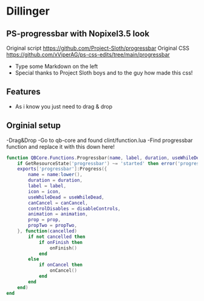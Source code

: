 # Dillinger
## PS-progressbar with Nopixel3.5 look

Original script https://github.com/Project-Sloth/progressbar
Original CSS https://github.com/xViperAG/ps-css-edits/tree/main/progressbar

- Type some Markdown on the left
- Special thanks to Project Sloth boys and to the guy how made this css!

## Features

- As i know you just need to drag & drop 

## Orginial setup
-Drag&Drop
-Go to qb-core and found clint/function.lua
-Find progressbar function and replace it with this down here!
```lua
function QBCore.Functions.Progressbar(name, label, duration, useWhileDead, canCancel, disableControls, animation, prop, propTwo, onFinish, onCancel, icon)
    if GetResourceState('progressbar') ~= 'started' then error('progressbar needs to be started in order for QBCore.Functions.Progressbar to work') end
    exports['progressbar']:Progress({
        name = name:lower(),
        duration = duration,
        label = label,
        icon = icon,
        useWhileDead = useWhileDead,
        canCancel = canCancel,
        controlDisables = disableControls,
        animation = animation,
        prop = prop,
        propTwo = propTwo,
    }, function(cancelled)
        if not cancelled then
            if onFinish then
                onFinish()
            end
        else
            if onCancel then
                onCancel()
            end
        end
    end)
end
```
